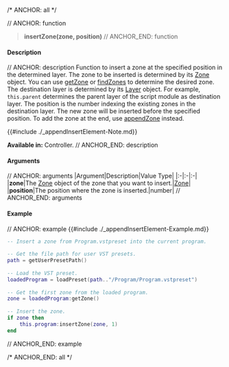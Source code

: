 /* ANCHOR: all */

// ANCHOR: function
>**insertZone(zone, position)**
// ANCHOR_END: function

#### Description

// ANCHOR: description
Function to insert a zone at the specified position in the determined layer. The zone to be inserted is determined by its [Zone](./Zone.md) object. You can use [getZone](./getZone.md) or [findZones](./findZones.md) to determine the desired zone. The destination layer is determined by its [Layer](./Layer.md) object. For example, ``this.parent`` determines the parent layer of the script module as destination layer. The position is the number indexing the existing zones in the destination layer. The new zone will be inserted before the specified position. To add the zone at the end, use [appendZone](./appendZone.md) instead.

{{#include ./_appendInsertElement-Note.md}}

**Available in:** Controller.
// ANCHOR_END: description

#### Arguments

// ANCHOR: arguments
|Argument|Description|Value Type|
|:-|:-|:-|
|**zone**|The [Zone](./Zone.md) object of the zone that you want to insert.|[Zone](./Zone.md)|
|**position**|The position where the zone is inserted.|number|
// ANCHOR_END: arguments

#### Example

// ANCHOR: example
{{#include ./_appendInsertElement-Example.md}}

```lua
-- Insert a zone from Program.vstpreset into the current program.
   
-- Get the file path for user VST presets.
path = getUserPresetPath()
   
-- Load the VST preset.
loadedProgram = loadPreset(path.."/Program/Program.vstpreset")
   
-- Get the first zone from the loaded program.
zone = loadedProgram:getZone()
   
-- Insert the zone.
if zone then
    this.program:insertZone(zone, 1)
end
```
// ANCHOR_END: example

/* ANCHOR_END: all */